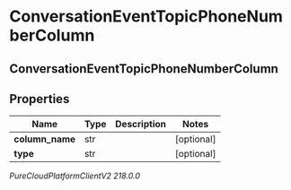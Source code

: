 # ConversationEventTopicPhoneNumberColumn

## ConversationEventTopicPhoneNumberColumn

## Properties

|Name | Type | Description | Notes|
|------------ | ------------- | ------------- | -------------|
| **column_name** | str |  | [optional] |
| **type** | str |  | [optional] |



_PureCloudPlatformClientV2 218.0.0_
